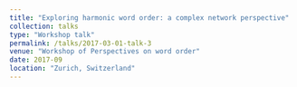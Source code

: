 ```yaml
---
title: "Exploring harmonic word order: a complex network perspective"
collection: talks
type: "Workshop talk"
permalink: /talks/2017-03-01-talk-3
venue: "Workshop of Perspectives on word order"
date: 2017-09
location: "Zurich, Switzerland"
---
```



